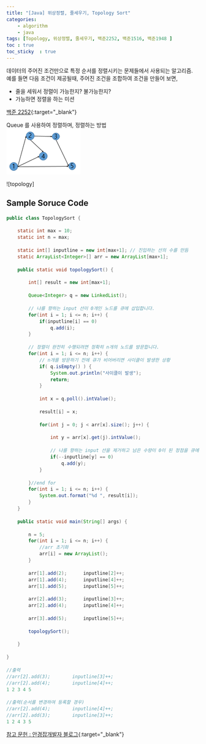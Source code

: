 ```yaml
---
title: "[Java] 위상정렬, 줄세우기, Topology Sort" 
categories: 
    - algorithm
    - java
tags: [Topology, 위상정렬, 줄세우기, 백준2252, 백준1516, 백준1948 ]
toc : true
toc_sticky  : true        
---
```


데이터의 주어진 조건만으로 특정 순서를 정렬시키는 문제들에서 사용되는 알고리즘.    
예를 들면 다음 조건이 제공될때, 주어진 조건을 조합하여 조건을 만들어 보면,    

- 줄을 세워서 정렬이 가능한지? 불가능한지?
- 가능하면 정렬을 하는 미션

[백준 2252](https://www.acmicpc.net/problem/2252){:target="_blank"}

Queue 를 사용하여 정렬하며, 정렬하는 방법    
![Topology순서](\assets/images_post/java/topology_sort_01.png)

![topology]
## Sample Soruce Code
```java
public class TopologySort {

	static int max = 10;
	static int n = max;
	
	static int[] inputline = new int[max+1]; // 진입하는 선의 수를 만듬
	static ArrayList<Integer>[] arr = new ArrayList[max+1];
	
	public static void topologySort() {
		
		int[] result = new int[max+1];
		
		Queue<Integer> q = new LinkedList();
		
		// 나를 향하는 input 선이 0개인 노드를 큐에 삽입합니다. 
		for(int i = 1; i <= n; i++) {
			if(inputline[i] == 0)
				q.add(i);
		}
		
		// 정렬이 완전히 수행되려면 정확히 n개의 노드를 방문합니다.		
		for(int i = 1; i <= n; i++) {
			// n개를 방문하기 전에 큐가 비어버리면 사이클이 발생한 상황
			if( q.isEmpty() ) {
				System.out.println("사이클이 발생");
				return;
			}
			
			int x = q.poll().intValue();

			result[i] = x;
			
			for(int j = 0; j < arr[x].size(); j++) {
				
				int y = arr[x].get(j).intValue();

				// 나를 향하는 input 선을 제거하고 남은 수량이 0이 된 정점을 큐에 삽입합니다. 
				if(--inputline[y] == 0)
					q.add(y);
			}
			
		}//end for
		for(int i = 1; i <= n; i++) {
			System.out.format("%d ", result[i]);
		}
	}
	
	public static void main(String[] args) {
		
		n = 5;
		for(int i = 1; i <= n; i++) {
			//arr 초기화
			arr[i] = new ArrayList();
		}
		
		arr[1].add(2);		inputline[2]++;
		arr[1].add(4);		inputline[4]++;
		arr[1].add(5);		inputline[5]++;

		arr[2].add(3);		inputline[3]++;
		arr[2].add(4);		inputline[4]++;
	
		arr[3].add(5);		inputline[5]++;
		
		topologySort();
		
	}

}

//출력
//arr[2].add(3);		inputline[3]++;
//arr[2].add(4);		inputline[4]++;
1 2 3 4 5 

//출력(순서를 변경하여 등록할 경우)
//arr[2].add(4);		inputline[4]++;
//arr[2].add(3);		inputline[3]++;
1 2 4 3 5 

```

[참고 문헌 : 안경잡개발자 블로그](https://blog.naver.com/ndb796/221236874984){:target="_blank"}
